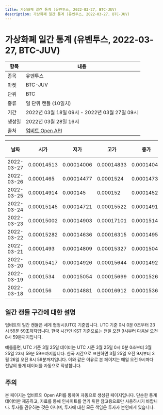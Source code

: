 ```yaml
---
title: 가상화폐 일간 통계 (유벤투스, 2022-03-27, BTC-JUV)
description: 가상화폐 일간 통계 (유벤투스, 2022-03-27, BTC-JUV)
---
```


가상화폐 일간 통계 (유벤투스, 2022-03-27, BTC-JUV)
===

|항목|내용|
|--|--|
|종목|유벤투스|
|마켓|BTC-JUV|
|단위|BTC|
|종류|일 단위 캔들 (10일치)|
|기간|2022년 03월 18일 09시 - 2022년 03월 27일 09시|
|생성일|2022년 03월 28일 16시|
|출처|[업비트 Open API](https://docs.upbit.com)|


|날짜|시가|저가|고가|종가|비고|
|--|--|--|--|--|--|
|2022-03-27|0.00014513|0.00014006|0.00014833|0.00014044|    |
|2022-03-26|0.0001465|0.00014477|0.0001524|0.00014739|    |
|2022-03-25|0.00014914|0.000145|0.000152|0.00014526|    |
|2022-03-24|0.00015145|0.00014721|0.00015522|0.00014916|    |
|2022-03-23|0.00015002|0.00014903|0.00017101|0.00015145|    |
|2022-03-22|0.00015282|0.00014636|0.00016315|0.0001495|    |
|2022-03-21|0.0001493|0.00014809|0.00015327|0.00015041|    |
|2022-03-20|0.00015417|0.00014926|0.00015644|0.00014928|    |
|2022-03-19|0.0001534|0.00015054|0.00015699|0.00015265|    |
|2022-03-18|0.000156|0.00014881|0.00016912|0.00015365|    |


일간 캔들 구간에 대한 설명
---


업비트의 일간 캔들은 세계 협정시(UTC) 기준입니다. 
UTC 기준 0시 0분 0초부터 23시 59분 59초까지입니다. 
한국 시간인 KST 기준으로는 전일 오전 9시부터 다음날 오전 8시 59분까지입니다. 


예를들면, UTC 기준 3월 25일 데이터는 UTC 시준 3월 25일 0시 0분 0초부터 3월 25일 23시 59분 59초까지입니다. 
한국 시간으로 표현하면 3월 25일 오전 9시부터 3월 26일 오전 8시 59분까지입니다. 
이와 같은 이유로 본 페이지는 매일 오전 9시마다 전날의 통계 데이터를 자동으로 작성합니다. 


주의
---


본 페이지는 업비트의 Open API를 통하여 자동으로 생성된 페이지입니다. 
단순한 통계 데이터만 제공하고, 자료를 통해 인사이트를 얻기 위한 참고용으로만 사용하시기 바랍니다. 
투자를 권유하는 것은 아니며, 투자에 대한 모든 책임은 투자자 본인에게 있습니다. 
